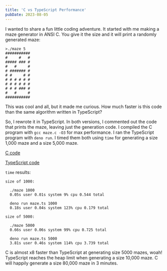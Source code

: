 ```yaml
---
title: 'C vs TypeScript Performance'
pubDate: 2023-08-05
---
```


I wanted to share a fun little coding adventure. It started with me making a maze generator in ANSI
C. You give it the size and it will print a randomly generated maze:

```
>./maze 5
###########
#     #   #
##### ### #
#   #     #
# ####### #
# #     # #
# # # # # #
# # # # # #
# # # ### #
#   #     #
###########
```

This was cool and all, but it made me curious. How much faster is this code than the same algorithm
written in TypeScript?

So, I rewrote it in TypeScript. In both versions, I commented out the code that prints the maze,
leaving just the generation code. I compiled the C program with `gcc maze.c -O3` for max
performance. I ran the TypeScript program with `deno run`. I timed them both using `time` for
generating a size 1,000 maze and a size 5,000 maze.

[C code](https://gist.github.com/onsclom/3df0815ed2e3c1f30e8483234e9b643c)

[TypeScript code](https://gist.github.com/onsclom/bf07edb965b33cf05c96eaa31c1f8602)

`time` results:

```
size of 1000:

  ./maze 1000
  0.05s user 0.01s system 9% cpu 0.544 total

  deno run maze.ts 1000
  0.18s user 0.04s system 123% cpu 0.179 total

size of 5000:

  ./maze 5000
  0.66s user 0.06s system 99% cpu 0.725 total

  deno run maze.ts 5000
  3.81s user 0.46s system 114% cpu 3.739 total
```

C is almost x8 faster than TypeScript at generating size 5000 mazes, woah! TypeScript reaches the
heap limit when generating a size 10,000 maze. C will happily generate a size 80,000 maze in 3
minutes.
